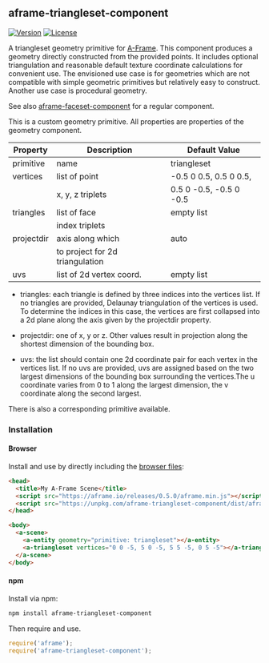 ## aframe-triangleset-component

[![Version](http://img.shields.io/npm/v/aframe-triangleset-component.svg?style=flat-square)](https://npmjs.org/package/aframe-triangleset-component)
[![License](http://img.shields.io/npm/l/aframe-triangleset-component.svg?style=flat-square)](https://npmjs.org/package/aframe-triangleset-component)

A triangleset geometry primitive for [A-Frame](https://aframe.io). This component produces a geometry directly constructed from the provided points. It includes optional triangulation and reasonable default texture coordinate calculations for convenient use. The envisioned use case is for geometries which are not compatible with simple geometric primitives but relatively easy to construct. Another use case is procedural geometry.

See also [aframe-faceset-component](https://github.com/andreasplesch/aframe-faceset-component) for a regular component.

This is a custom geometry primitive. All properties are properties of the geometry component.

| Property | Description | Default Value |
| -------- | ----------- | ------------- |
| primitive | name | triangleset |
| vertices |  list of point  |  -0.5 0 0.5, 0.5 0 0.5,
| |          x, y, z triplets  |     0.5 0 -0.5, -0.5 0 -0.5   |
| triangles | list of face | empty list|
| |         index triplets |  |
| projectdir | axis along which | auto|
| |          to project for 2d triangulation | |
| uvs |    list of 2d vertex coord.  | empty list |

- triangles: each triangle is defined by three indices into the vertices list. If no triangles are provided, Delaunay triangulation of the vertices is used. To determine the indices in this case, the vertices are first collapsed into a 2d plane along the axis given by the projectdir property.

- projectdir: one of x, y or z. Other values result in projection along the shortest dimension of the bounding box.

- uvs: the list should contain one 2d coordinate pair for each vertex in the vertices list. If no uvs are provided, uvs are assigned based on the two largest dimensions of the bounding box surrounding the vertices.The u coordinate varies from 0 to 1 along the largest dimension, the v coordinate along the second largest.

There is also a corresponding <a-triangleset> primitive available.

### Installation

#### Browser

Install and use by directly including the [browser files](dist):

```html
<head>
  <title>My A-Frame Scene</title>
  <script src="https://aframe.io/releases/0.5.0/aframe.min.js"></script>
  <script src="https://unpkg.com/aframe-triangleset-component/dist/aframe-triangleset-component.min.js"></script>
</head>

<body>
  <a-scene>
    <a-entity geometry="primitive: triangleset"></a-entity>
    <a-triangleset vertices="0 0 -5, 5 0 -5, 5 5 -5, 0 5 -5"></a-triangleset>
  </a-scene>
</body>
```

<!-- If component is accepted to the Registry, uncomment this. -->
<!--
Or with [angle](https://npmjs.com/package/angle/), you can install the proper
version of the component straight into your HTML file, respective to your
version of A-Frame:

```sh
angle install aframe-triangleset-component
```
-->

#### npm

Install via npm:

```bash
npm install aframe-triangleset-component
```

Then require and use.

```js
require('aframe');
require('aframe-triangleset-component');
```
